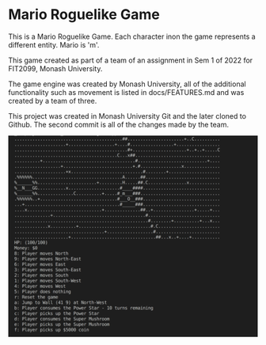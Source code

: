 # Mario Roguelike Game

This is a Mario Roguelike Game. Each character inon the game represents a different entity. Mario is 'm'.

This game created as part of a team of an assignment in Sem 1 of 2022 for FIT2099, Monash University. 

The game engine was created by Monash University, all of the additional functionality such as movement is listed in docs/FEATURES.md and was created by a team of three.

This project was created in Monash University Git and the later cloned to Github. The second commit is all of the changes made by the team.


![Example of the game](/docs/GAME_IMAGE.png)


